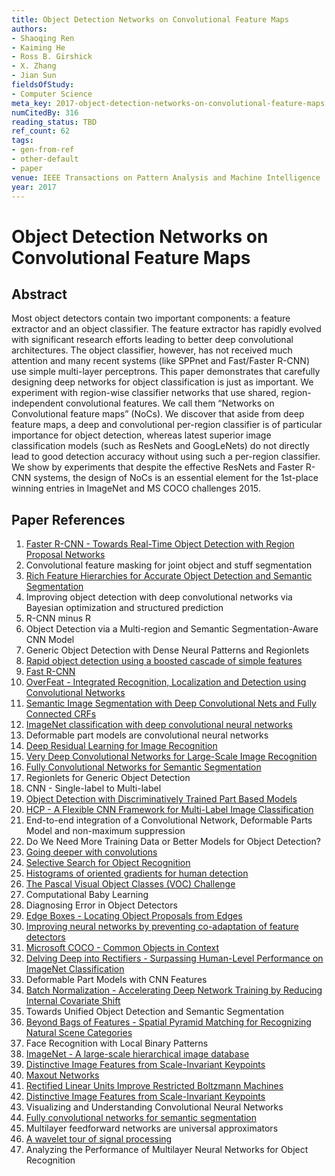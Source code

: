 ```yaml
---
title: Object Detection Networks on Convolutional Feature Maps
authors:
- Shaoqing Ren
- Kaiming He
- Ross B. Girshick
- X. Zhang
- Jian Sun
fieldsOfStudy:
- Computer Science
meta_key: 2017-object-detection-networks-on-convolutional-feature-maps
numCitedBy: 316
reading_status: TBD
ref_count: 62
tags:
- gen-from-ref
- other-default
- paper
venue: IEEE Transactions on Pattern Analysis and Machine Intelligence
year: 2017
---
```


# Object Detection Networks on Convolutional Feature Maps

## Abstract

Most object detectors contain two important components: a feature extractor and an object classifier. The feature extractor has rapidly evolved with significant research efforts leading to better deep convolutional architectures. The object classifier, however, has not received much attention and many recent systems (like SPPnet and Fast/Faster R-CNN) use simple multi-layer perceptrons. This paper demonstrates that carefully designing deep networks for object classification is just as important. We experiment with region-wise classifier networks that use shared, region-independent convolutional features. We call them “Networks on Convolutional feature maps” (NoCs). We discover that aside from deep feature maps, a deep and convolutional per-region classifier is of particular importance for object detection, whereas latest superior image classification models (such as ResNets and GoogLeNets) do not directly lead to good detection accuracy without using such a per-region classifier. We show by experiments that despite the effective ResNets and Faster R-CNN systems, the design of NoCs is an essential element for the 1st-place winning entries in ImageNet and MS COCO challenges 2015.

## Paper References

1. [Faster R-CNN - Towards Real-Time Object Detection with Region Proposal Networks](2015-faster-r-cnn-towards-real-time-object-detection-with-region-proposal-networks)
2. Convolutional feature masking for joint object and stuff segmentation
3. [Rich Feature Hierarchies for Accurate Object Detection and Semantic Segmentation](2014-rich-feature-hierarchies-for-accurate-object-detection-and-semantic-segmentation)
4. Improving object detection with deep convolutional networks via Bayesian optimization and structured prediction
5. R-CNN minus R
6. Object Detection via a Multi-region and Semantic Segmentation-Aware CNN Model
7. Generic Object Detection with Dense Neural Patterns and Regionlets
8. [Rapid object detection using a boosted cascade of simple features](2001-rapid-object-detection-using-a-boosted-cascade-of-simple-features)
9. [Fast R-CNN](2015-fast-r-cnn)
10. [OverFeat - Integrated Recognition, Localization and Detection using Convolutional Networks](2014-overfeat-integrated-recognition-localization-and-detection-using-convolutional-networks)
11. [Semantic Image Segmentation with Deep Convolutional Nets and Fully Connected CRFs](2015-semantic-image-segmentation-with-deep-convolutional-nets-and-fully-connected-crfs)
12. [ImageNet classification with deep convolutional neural networks](2012-alexnet.md)
13. Deformable part models are convolutional neural networks
14. [Deep Residual Learning for Image Recognition](2015-resnet.md)
15. [Very Deep Convolutional Networks for Large-Scale Image Recognition](2014-vggnet.md)
16. [Fully Convolutional Networks for Semantic Segmentation](2017-fully-convolutional-networks-for-semantic-segmentation)
17. Regionlets for Generic Object Detection
18. CNN - Single-label to Multi-label
19. [Object Detection with Discriminatively Trained Part Based Models](2009-object-detection-with-discriminatively-trained-part-based-models)
20. [HCP - A Flexible CNN Framework for Multi-Label Image Classification](2016-hcp-a-flexible-cnn-framework-for-multi-label-image-classification)
21. End-to-end integration of a Convolutional Network, Deformable Parts Model and non-maximum suppression
22. Do We Need More Training Data or Better Models for Object Detection?
23. [Going deeper with convolutions](2015-going-deeper-with-convolutions)
24. [Selective Search for Object Recognition](2013-selective-search-for-object-recognition)
25. [Histograms of oriented gradients for human detection](2005-histograms-of-oriented-gradients-for-human-detection)
26. [The Pascal Visual Object Classes (VOC) Challenge](2009-the-pascal-visual-object-classes-voc-challenge)
27. Computational Baby Learning
28. Diagnosing Error in Object Detectors
29. [Edge Boxes - Locating Object Proposals from Edges](2014-edge-boxes-locating-object-proposals-from-edges)
30. [Improving neural networks by preventing co-adaptation of feature detectors](2012-improving-neural-networks-by-preventing-co-adaptation-of-feature-detectors)
31. [Microsoft COCO - Common Objects in Context](2014-microsoft-coco-common-objects-in-context)
32. [Delving Deep into Rectifiers - Surpassing Human-Level Performance on ImageNet Classification](2015-delving-deep-into-rectifiers-surpassing-human-level-performance-on-imagenet-classification)
33. Deformable Part Models with CNN Features
34. [Batch Normalization - Accelerating Deep Network Training by Reducing Internal Covariate Shift](2015-batch-normalization-accelerating-deep-network-training-by-reducing-internal-covariate-shift)
35. Towards Unified Object Detection and Semantic Segmentation
36. [Beyond Bags of Features - Spatial Pyramid Matching for Recognizing Natural Scene Categories](2006-beyond-bags-of-features-spatial-pyramid-matching-for-recognizing-natural-scene-categories)
37. Face Recognition with Local Binary Patterns
38. [ImageNet - A large-scale hierarchical image database](2009-imagenet-a-large-scale-hierarchical-image-database)
39. [Distinctive Image Features from Scale-Invariant Keypoints](2011-distinctive-image-features-from-scale-invariant-keypoints)
40. [Maxout Networks](2013-maxout-networks)
41. [Rectified Linear Units Improve Restricted Boltzmann Machines](2010-rectified-linear-units-improve-restricted-boltzmann-machines)
42. [Distinctive Image Features from Scale-Invariant Keypoints](2004-distinctive-image-features-from-scale-invariant-keypoints)
43. Visualizing and Understanding Convolutional Neural Networks
44. [Fully convolutional networks for semantic segmentation](2015-fully-convolutional-networks-for-semantic-segmentation)
45. Multilayer feedforward networks are universal approximators
46. [A wavelet tour of signal processing](1998-a-wavelet-tour-of-signal-processing)
47. Analyzing the Performance of Multilayer Neural Networks for Object Recognition
